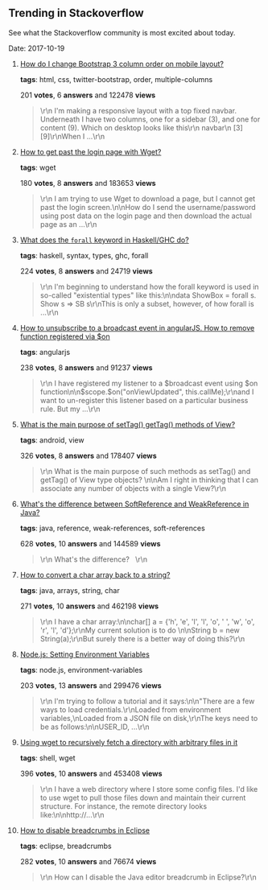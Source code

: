 ## Trending in Stackoverflow

See what the Stackoverflow community is most excited about today.

Date: 2017-10-19


1. [How do I change Bootstrap 3 column order on mobile layout?](https://stackoverflow.com/questions/20171408/how-do-i-change-bootstrap-3-column-order-on-mobile-layout)

    **tags**: html, css, twitter-bootstrap, order, multiple-columns
            
    201 **votes**, 6 **answers** and 122478 **views**

    > \r\n            I'm making a responsive layout with a top fixed navbar.  Underneath I have two columns, one for a sidebar (3), and one for content (9).  Which on desktop looks like this\r\n  navbar\n  [3][9]\r\nWhen I ...\r\n        

    
2. [How to get past the login page with Wget?](https://stackoverflow.com/questions/1324421/how-to-get-past-the-login-page-with-wget)

    **tags**: wget
            
    180 **votes**, 8 **answers** and 183653 **views**

    > \r\n            I am trying to use Wget to download a page, but I cannot get past the login screen.\n\nHow do I send the username/password using post data on the login page and then download the actual page as an ...\r\n        

    
3. [What does the `forall` keyword in Haskell/GHC do?](https://stackoverflow.com/questions/3071136/what-does-the-forall-keyword-in-haskell-ghc-do)

    **tags**: haskell, syntax, types, ghc, forall
            
    224 **votes**, 8 **answers** and 24719 **views**

    > \r\n            I'm beginning to understand how the forall keyword is used in so-called "existential types" like this:\n\ndata ShowBox = forall s. Show s => SB s\r\nThis is only a subset, however, of how forall is ...\r\n        

    
4. [How to unsubscribe to a broadcast event in angularJS. How to remove function registered via $on](https://stackoverflow.com/questions/14898296/how-to-unsubscribe-to-a-broadcast-event-in-angularjs-how-to-remove-function-reg)

    **tags**: angularjs
            
    238 **votes**, 8 **answers** and 91237 **views**

    > \r\n            I have registered my listener to a $broadcast event using $on function\n\n$scope.$on("onViewUpdated", this.callMe);\r\nand I want to un-register this listener based on a particular business rule. But my ...\r\n        

    
5. [What is the main purpose of setTag() getTag() methods of View?](https://stackoverflow.com/questions/5291726/what-is-the-main-purpose-of-settag-gettag-methods-of-view)

    **tags**: android, view
            
    326 **votes**, 8 **answers** and 178407 **views**

    > \r\n            What is the main purpose of such methods as setTag() and getTag() of View type objects? \n\nAm I right in thinking that I can associate any number of objects with a single View?\r\n        

    
6. [What's the difference between SoftReference and WeakReference in Java?](https://stackoverflow.com/questions/299659/whats-the-difference-between-softreference-and-weakreference-in-java)

    **tags**: java, reference, weak-references, soft-references
            
    628 **votes**, 10 **answers** and 144589 **views**

    > \r\n            What's the difference?   \r\n        

    
7. [How to convert a char array back to a string?](https://stackoverflow.com/questions/7655127/how-to-convert-a-char-array-back-to-a-string)

    **tags**: java, arrays, string, char
            
    271 **votes**, 10 **answers** and 462198 **views**

    > \r\n            I have a char array:\n\nchar[] a = {'h', 'e', 'l', 'l', 'o', ' ', 'w', 'o', 'r', 'l', 'd'};\r\nMy current solution is to do \n\nString b = new String(a);\r\nBut surely there is a better way of doing this?\r\n        

    
8. [Node.js: Setting Environment Variables](https://stackoverflow.com/questions/22312671/node-js-setting-environment-variables)

    **tags**: node.js, environment-variables
            
    203 **votes**, 13 **answers** and 299476 **views**

    > \r\n            I'm trying to follow a tutorial and it says:\n\n"There are a few ways to load credentials.\r\nLoaded from environment variables,\nLoaded from a JSON file on disk,\r\nThe keys need to be as follows:\n\nUSER_ID, ...\r\n        

    
9. [Using wget to recursively fetch a directory with arbitrary files in it](https://stackoverflow.com/questions/273743/using-wget-to-recursively-fetch-a-directory-with-arbitrary-files-in-it)

    **tags**: shell, wget
            
    396 **votes**, 10 **answers** and 453408 **views**

    > \r\n            I have a web directory where I store some config files. I'd like to use wget to pull those files down and maintain their current structure. For instance, the remote directory looks like:\n\nhttp://...\r\n        

    
10. [How to disable breadcrumbs in Eclipse](https://stackoverflow.com/questions/3069589/how-to-disable-breadcrumbs-in-eclipse)

    **tags**: eclipse, breadcrumbs
            
    282 **votes**, 10 **answers** and 76674 **views**

    > \r\n            How can I disable the Java editor breadcrumb in Eclipse?\r\n        

    